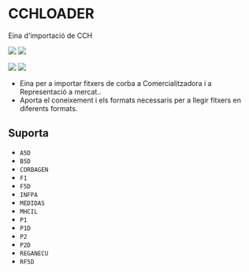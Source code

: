 # CCHLOADER

Eina d'importació de CCH

![](https://github.com/gisce/cchloader/actions/workflows/python2.7-app.yml/badge.svg)
![](https://github.com/gisce/cchloader/actions/workflows/python2.7-app.yml)

![](https://github.com/gisce/cchloader/actions/workflows/python3.11-app.yml/badge.svg)
![](https://github.com/gisce/cchloader/actions/workflows/python3.11-app.yml)

- Eina per a importar fitxers de corba a Comercialitzadora i a Representació a mercat..
- Aporta el coneixement i els formats necessaris per a llegir fitxers en diferents formats.

## Suporta
- `A5D`
- `B5D`
- `CORBAGEN`
- `F1`
- `F5D`
- `INFPA`
- `MEDIDAS`
- `MHCIL`
- `P1`
- `P1D`
- `P2`
- `P2D`
- `REGANECU`
- `RF5D`
